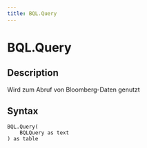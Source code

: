 ```yaml
---
title: BQL.Query
---
```


# BQL.Query


## Description

Wird zum Abruf von Bloomberg-Daten genutzt


## Syntax

```powerquery
BQL.Query(
    BQLQuery as text
) as table
```



